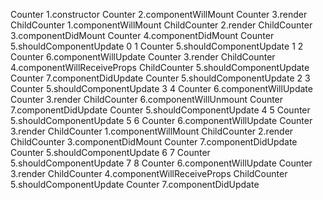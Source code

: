 Counter 1.constructor
Counter 2.componentWillMount
Counter 3.render
ChildCounter 1.componentWillMount
ChildCounter 2.render
ChildCounter 3.componentDidMount
Counter 4.componentDidMount
Counter 5.shouldComponentUpdate 0 1
Counter 5.shouldComponentUpdate 1 2
Counter 6.componentWillUpdate
Counter 3.render
ChildCounter 4.componentWillReceiveProps
ChildCounter 5.shouldComponentUpdate
Counter 7.componentDidUpdate
Counter 5.shouldComponentUpdate 2 3
Counter 5.shouldComponentUpdate 3 4
Counter 6.componentWillUpdate
Counter 3.render
ChildCounter 6.componentWillUnmount
Counter 7.componentDidUpdate
Counter 5.shouldComponentUpdate 4 5
Counter 5.shouldComponentUpdate 5 6
Counter 6.componentWillUpdate
Counter 3.render
ChildCounter 1.componentWillMount
ChildCounter 2.render
ChildCounter 3.componentDidMount
Counter 7.componentDidUpdate
Counter 5.shouldComponentUpdate 6 7
Counter 5.shouldComponentUpdate 7 8
Counter 6.componentWillUpdate
Counter 3.render
ChildCounter 4.componentWillReceiveProps
ChildCounter 5.shouldComponentUpdate
Counter 7.componentDidUpdate